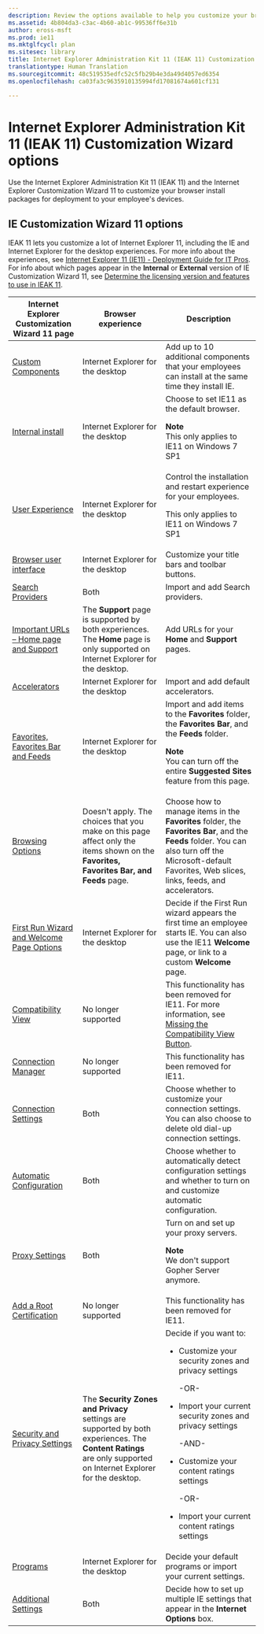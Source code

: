 ```yaml
---
description: Review the options available to help you customize your browser install packages for deployment to your employee's devices.
ms.assetid: 4b804da3-c3ac-4b60-ab1c-99536ff6e31b
author: eross-msft
ms.prod: ie11
ms.mktglfcycl: plan
ms.sitesec: library
title: Internet Explorer Administration Kit 11 (IEAK 11) Customization Wizard options (Internet Explorer Administration Kit 11 for IT Pros)
translationtype: Human Translation
ms.sourcegitcommit: 48c519535edfc52c5fb29b4e3da49d4057ed6354
ms.openlocfilehash: ca03fa3c9635910135994fd17081674a601cf131

---
```


# Internet Explorer Administration Kit 11 (IEAK 11) Customization Wizard options
Use the Internet Explorer Administration Kit 11 (IEAK 11) and the Internet Explorer Customization Wizard 11 to customize your browser install packages for deployment to your employee's devices.

## IE Customization Wizard 11 options
IEAK 11 lets you customize a lot of Internet Explorer 11, including the IE and Internet Explorer for the desktop experiences. For more info about the experiences, see [Internet Explorer 11 (IE11) - Deployment Guide for IT Pros](../ie11-deploy-guide/index.md). For info about which pages appear in the **Internal** or **External** version of IE Customization Wizard 11, see [Determine the licensing version and features to use in IEAK 11](licensing-version-and-features-ieak11.md).

|Internet Explorer Customization Wizard 11 page |Browser experience                  |Description                  |
|-----------------------------------------------|------------------------------------|-----------------------------|
|[Custom Components](custom-components-ieak11-wizard.md) |Internet Explorer for the desktop |Add up to 10 additional components that your employees can install at the same time they install IE. |
|[Internal install](internal-install-ieak11-wizard.md) |Internet Explorer for the desktop |Choose to set IE11 as the default browser.<p>**Note**<br>This only applies to IE11 on Windows 7 SP1 |
|[User Experience](user-experience-ieak11-wizard.md) |Internet Explorer for the desktop |Control the installation and restart experience for your employees.<p>This only applies to IE11 on Windows 7 SP1 |
|[Browser user interface](browser-ui-ieak11-wizard.md) |Internet Explorer for the desktop |Customize your title bars and toolbar buttons. |
|[Search Providers](search-providers-ieak11-wizard.md) |Both |Import and add Search providers. |
|[Important URLs – Home page and Support](important-urls-home-page-and-support-ieak11-wizard.md) |The **Support** page is supported by both experiences. The **Home** page is only supported on Internet Explorer for the desktop. |Add URLs for your **Home** and **Support** pages. |
|[Accelerators](accelerators-ieak11-wizard.md) |Internet Explorer for the desktop |Import and add default accelerators. |
|[Favorites, Favorites Bar and Feeds](favorites-favoritesbar-and-feeds-ieak11-wizard.md) |Internet Explorer for the desktop |Import and add items to the **Favorites** folder, the **Favorites Bar**, and the **Feeds** folder.<p>**Note**<br>You can turn off the entire **Suggested Sites** feature from this page. |
|[Browsing Options](browsing-options-ieak11-wizard.md) |Doesn't apply. The choices that you make on this page affect only the items shown on the **Favorites, Favorites Bar, and Feeds** page. |Choose how to manage items in the **Favorites** folder, the **Favorites Bar**, and the **Feeds** folder. You can also turn off the Microsoft-default Favorites, Web slices, links, feeds, and accelerators. |
|[First Run Wizard and Welcome Page Options](first-run-and-welcome-page-ieak11-wizard.md) |Internet Explorer for the desktop |Decide if the First Run wizard appears the first time an employee starts IE. You can also use the IE11 **Welcome** page, or link to a custom **Welcome** page. |
|[Compatibility View](compat-view-ieak11-wizard.md) |No longer supported |This functionality has been removed for IE11. For more information, see [Missing the Compatibility View Button](../ie11-deploy-guide/missing-the-compatibility-view-button.md). |
|[Connection Manager](connection-mgr-ieak11-wizard.md) |No longer supported |This functionality has been removed for IE11. |
|[Connection Settings](connection-settings-ieak11-wizard.md) |Both |Choose whether to customize your connection settings. You can also choose to delete old dial-up connection settings. |
|[Automatic Configuration](auto-config-ieak11-wizard.md) |Both |Choose whether to automatically detect configuration settings and whether to turn on and customize automatic configuration. |
|[Proxy Settings](proxy-settings-ieak11-wizard.md) |Both |Turn on and set up your proxy servers.<p>**Note**<br>We don't support Gopher Server anymore. |
|[Add a Root Certification](add-root-certificate-ieak11-wizard.md) |No longer supported |This functionality has been removed for IE11. |
|[Security and Privacy Settings](security-and-privacy-settings-ieak11-wizard.md) |The **Security Zones and Privacy** settings are supported by both experiences. The **Content Ratings** are only supported on Internet Explorer for the desktop. |Decide if you want to:<ul><li>Customize your security zones and privacy settings</li><p>-OR-<p><li>Import your current security zones and privacy settings</li><p>-AND-<p><li>Customize your content ratings settings</li><p>-OR-<p><li>Import your current content ratings settings</li></ul> |
|[Programs](programs-ieak11-wizard.md) |Internet Explorer for the desktop |Decide your default programs or import your current settings. |
|[Additional Settings](additional-settings-ieak11-wizard.md) |Both |Decide how to set up multiple IE settings that appear in the **Internet Options** box. |


<!--HONumber=Jun16_HO4-->


